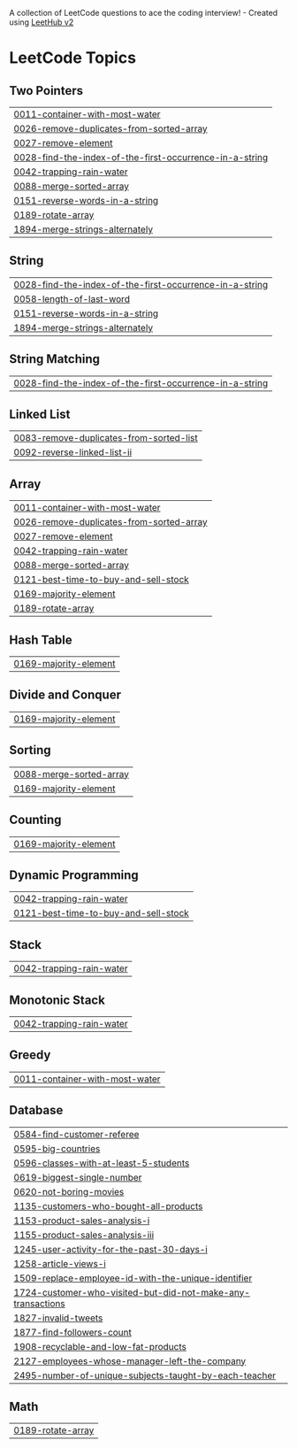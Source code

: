 A collection of LeetCode questions to ace the coding interview! - Created using [LeetHub v2](https://github.com/arunbhardwaj/LeetHub-2.0)
<!---LeetCode Topics Start-->
# LeetCode Topics
## Two Pointers
|  |
| ------- |
| [0011-container-with-most-water](https://github.com/prajaktapawar16/DSA_JAVA/tree/master/0011-container-with-most-water) |
| [0026-remove-duplicates-from-sorted-array](https://github.com/prajaktapawar16/DSA_JAVA/tree/master/0026-remove-duplicates-from-sorted-array) |
| [0027-remove-element](https://github.com/prajaktapawar16/DSA_JAVA/tree/master/0027-remove-element) |
| [0028-find-the-index-of-the-first-occurrence-in-a-string](https://github.com/prajaktapawar16/DSA_JAVA/tree/master/0028-find-the-index-of-the-first-occurrence-in-a-string) |
| [0042-trapping-rain-water](https://github.com/prajaktapawar16/DSA_JAVA/tree/master/0042-trapping-rain-water) |
| [0088-merge-sorted-array](https://github.com/prajaktapawar16/DSA_JAVA/tree/master/0088-merge-sorted-array) |
| [0151-reverse-words-in-a-string](https://github.com/prajaktapawar16/DSA_JAVA/tree/master/0151-reverse-words-in-a-string) |
| [0189-rotate-array](https://github.com/prajaktapawar16/DSA_JAVA/tree/master/0189-rotate-array) |
| [1894-merge-strings-alternately](https://github.com/prajaktapawar16/DSA_JAVA/tree/master/1894-merge-strings-alternately) |
## String
|  |
| ------- |
| [0028-find-the-index-of-the-first-occurrence-in-a-string](https://github.com/prajaktapawar16/DSA_JAVA/tree/master/0028-find-the-index-of-the-first-occurrence-in-a-string) |
| [0058-length-of-last-word](https://github.com/prajaktapawar16/DSA_JAVA/tree/master/0058-length-of-last-word) |
| [0151-reverse-words-in-a-string](https://github.com/prajaktapawar16/DSA_JAVA/tree/master/0151-reverse-words-in-a-string) |
| [1894-merge-strings-alternately](https://github.com/prajaktapawar16/DSA_JAVA/tree/master/1894-merge-strings-alternately) |
## String Matching
|  |
| ------- |
| [0028-find-the-index-of-the-first-occurrence-in-a-string](https://github.com/prajaktapawar16/DSA_JAVA/tree/master/0028-find-the-index-of-the-first-occurrence-in-a-string) |
## Linked List
|  |
| ------- |
| [0083-remove-duplicates-from-sorted-list](https://github.com/prajaktapawar16/DSA_JAVA/tree/master/0083-remove-duplicates-from-sorted-list) |
| [0092-reverse-linked-list-ii](https://github.com/prajaktapawar16/DSA_JAVA/tree/master/0092-reverse-linked-list-ii) |
## Array
|  |
| ------- |
| [0011-container-with-most-water](https://github.com/prajaktapawar16/DSA_JAVA/tree/master/0011-container-with-most-water) |
| [0026-remove-duplicates-from-sorted-array](https://github.com/prajaktapawar16/DSA_JAVA/tree/master/0026-remove-duplicates-from-sorted-array) |
| [0027-remove-element](https://github.com/prajaktapawar16/DSA_JAVA/tree/master/0027-remove-element) |
| [0042-trapping-rain-water](https://github.com/prajaktapawar16/DSA_JAVA/tree/master/0042-trapping-rain-water) |
| [0088-merge-sorted-array](https://github.com/prajaktapawar16/DSA_JAVA/tree/master/0088-merge-sorted-array) |
| [0121-best-time-to-buy-and-sell-stock](https://github.com/prajaktapawar16/DSA_JAVA/tree/master/0121-best-time-to-buy-and-sell-stock) |
| [0169-majority-element](https://github.com/prajaktapawar16/DSA_JAVA/tree/master/0169-majority-element) |
| [0189-rotate-array](https://github.com/prajaktapawar16/DSA_JAVA/tree/master/0189-rotate-array) |
## Hash Table
|  |
| ------- |
| [0169-majority-element](https://github.com/prajaktapawar16/DSA_JAVA/tree/master/0169-majority-element) |
## Divide and Conquer
|  |
| ------- |
| [0169-majority-element](https://github.com/prajaktapawar16/DSA_JAVA/tree/master/0169-majority-element) |
## Sorting
|  |
| ------- |
| [0088-merge-sorted-array](https://github.com/prajaktapawar16/DSA_JAVA/tree/master/0088-merge-sorted-array) |
| [0169-majority-element](https://github.com/prajaktapawar16/DSA_JAVA/tree/master/0169-majority-element) |
## Counting
|  |
| ------- |
| [0169-majority-element](https://github.com/prajaktapawar16/DSA_JAVA/tree/master/0169-majority-element) |
## Dynamic Programming
|  |
| ------- |
| [0042-trapping-rain-water](https://github.com/prajaktapawar16/DSA_JAVA/tree/master/0042-trapping-rain-water) |
| [0121-best-time-to-buy-and-sell-stock](https://github.com/prajaktapawar16/DSA_JAVA/tree/master/0121-best-time-to-buy-and-sell-stock) |
## Stack
|  |
| ------- |
| [0042-trapping-rain-water](https://github.com/prajaktapawar16/DSA_JAVA/tree/master/0042-trapping-rain-water) |
## Monotonic Stack
|  |
| ------- |
| [0042-trapping-rain-water](https://github.com/prajaktapawar16/DSA_JAVA/tree/master/0042-trapping-rain-water) |
## Greedy
|  |
| ------- |
| [0011-container-with-most-water](https://github.com/prajaktapawar16/DSA_JAVA/tree/master/0011-container-with-most-water) |
## Database
|  |
| ------- |
| [0584-find-customer-referee](https://github.com/prajaktapawar16/DSA_JAVA/tree/master/0584-find-customer-referee) |
| [0595-big-countries](https://github.com/prajaktapawar16/DSA_JAVA/tree/master/0595-big-countries) |
| [0596-classes-with-at-least-5-students](https://github.com/prajaktapawar16/DSA_JAVA/tree/master/0596-classes-with-at-least-5-students) |
| [0619-biggest-single-number](https://github.com/prajaktapawar16/DSA_JAVA/tree/master/0619-biggest-single-number) |
| [0620-not-boring-movies](https://github.com/prajaktapawar16/DSA_JAVA/tree/master/0620-not-boring-movies) |
| [1135-customers-who-bought-all-products](https://github.com/prajaktapawar16/DSA_JAVA/tree/master/1135-customers-who-bought-all-products) |
| [1153-product-sales-analysis-i](https://github.com/prajaktapawar16/DSA_JAVA/tree/master/1153-product-sales-analysis-i) |
| [1155-product-sales-analysis-iii](https://github.com/prajaktapawar16/DSA_JAVA/tree/master/1155-product-sales-analysis-iii) |
| [1245-user-activity-for-the-past-30-days-i](https://github.com/prajaktapawar16/DSA_JAVA/tree/master/1245-user-activity-for-the-past-30-days-i) |
| [1258-article-views-i](https://github.com/prajaktapawar16/DSA_JAVA/tree/master/1258-article-views-i) |
| [1509-replace-employee-id-with-the-unique-identifier](https://github.com/prajaktapawar16/DSA_JAVA/tree/master/1509-replace-employee-id-with-the-unique-identifier) |
| [1724-customer-who-visited-but-did-not-make-any-transactions](https://github.com/prajaktapawar16/DSA_JAVA/tree/master/1724-customer-who-visited-but-did-not-make-any-transactions) |
| [1827-invalid-tweets](https://github.com/prajaktapawar16/DSA_JAVA/tree/master/1827-invalid-tweets) |
| [1877-find-followers-count](https://github.com/prajaktapawar16/DSA_JAVA/tree/master/1877-find-followers-count) |
| [1908-recyclable-and-low-fat-products](https://github.com/prajaktapawar16/DSA_JAVA/tree/master/1908-recyclable-and-low-fat-products) |
| [2127-employees-whose-manager-left-the-company](https://github.com/prajaktapawar16/DSA_JAVA/tree/master/2127-employees-whose-manager-left-the-company) |
| [2495-number-of-unique-subjects-taught-by-each-teacher](https://github.com/prajaktapawar16/DSA_JAVA/tree/master/2495-number-of-unique-subjects-taught-by-each-teacher) |
## Math
|  |
| ------- |
| [0189-rotate-array](https://github.com/prajaktapawar16/DSA_JAVA/tree/master/0189-rotate-array) |
<!---LeetCode Topics End-->